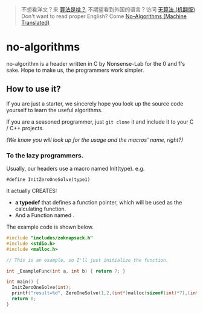 > 不想看洋文？来 [算法是啥？](https://github.com/Nonsense-Lab/no-algorithms/blob/master/README_zh.md)
> 不期望看到外国的语言？访问 [无算法 (机翻版)](https://github.com/Nonsense-Lab/no-algorithms/blob/master/README_zh_MachineTranslate.md)
> Don't want to read proper English? Come [No-Algorithms (Machine Translated)](https://github.com/Nonsense-Lab/no-algorithms/blob/master/README_en_MachineTranslate.md)

# no-algorithms
no-algorithm is a header written in C by Nonsense-Lab for the 0 and 1's sake. Hope to make us, the programmers work simpler.

## How to use it?
If you are just a starter, we sincerely hope you look up the source code yourself to learn the useful algorithms.

If you are a seasoned programmer, just `git clone` it and include it to your C / C++ projects.

*(We know you will look up for the usage and the macros' name, right?)*

### To the lazy programmers.
Usually, our headers use a macro named Init<FunctionName>(type). e.g.
```
#define InitZeroOneSolve(type1)
```

It actually CREATES:
- **a typedef** that defines a function pointer, which will be used as the calculating function.
- And a Function named <FunctionName>.

The example code is shown below.

```c
#include "includes/zoknapsack.h"
#include <stdio.h>
#include <malloc.h>

// This is an example, so I'll just initialize the function.

int _ExampleFunc(int a, int b) { return 7; }

int main() {
  InitZeroOneSolve(int);
  printf("result=%d", ZeroOneSolve(1,2,(int*)malloc(sizeof(int)*7),(int*)malloc(sizeof(int)*7),(int*)malloc(sizeof(int)*7),_ExampleFunc));
  return 0;
}
